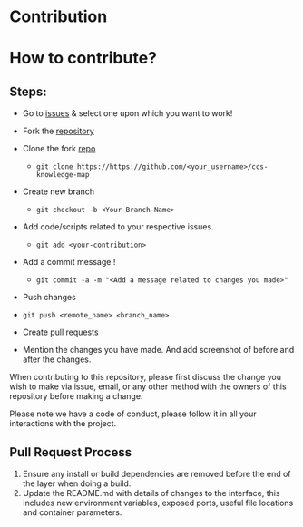 # Contribution

# How to contribute?

## Steps:

- Go to [issues](https://github.com/madcollab-jrg/ccs-knowledge-map/issues) & select one upon which you want to work!

- Fork the [repository](https://github.com/madcollab-jrg/ccs-knowledge-map)

- Clone the fork [repo](https://github.com/<your_username>/ccs-knowledge-map)

  - `git clone https://https://github.com/<your_username>/ccs-knowledge-map`

- Create new branch

  - `git checkout -b <Your-Branch-Name>`

- Add code/scripts related to your respective issues.

  - `git add <your-contribution>`

- Add a commit message !

  - `git commit -a -m "<Add a message related to changes you made>"`

- Push changes
- `git push <remote_name> <branch_name>`

- Create pull requests
- Mention the changes you have made. And add screenshot of before and after the changes.

When contributing to this repository, please first discuss the change you wish to make via issue,
email, or any other method with the owners of this repository before making a change.

Please note we have a code of conduct, please follow it in all your interactions with the project.

## Pull Request Process

1. Ensure any install or build dependencies are removed before the end of the layer when doing a
   build.
2. Update the README.md with details of changes to the interface, this includes new environment
   variables, exposed ports, useful file locations and container parameters.
